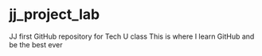 # jj_project_lab
JJ first GitHub repository for Tech U class
This is where I learn GitHub and be the best ever
